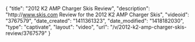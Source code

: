 {
    "title": "2012 K2 AMP Charger Skis Review",
    "description": "http:\/\/www.skis.com Review for the 2012 K2 AMP Charger Skis",
    "videoid": "3767579",
    "date_created": "1411361323",
    "date_modified": "1418182030",
    "type": "captivate",
    "layout": "video",
    "url": "\/v\/2012-k2-amp-charger-skis-review\/3767579"
}